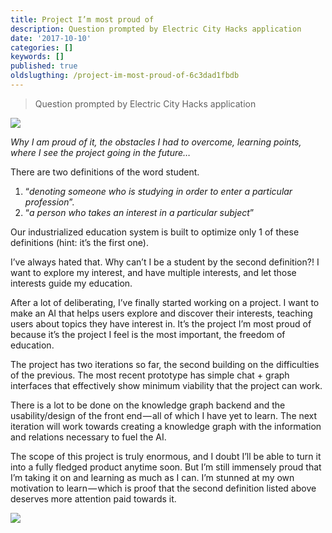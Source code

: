 ```yaml
---
title: Project I’m most proud of
description: Question prompted by Electric City Hacks application
date: '2017-10-10'
categories: []
keywords: []
published: true
oldslugthing: /project-im-most-proud-of-6c3dad1fbdb
---
```


> Question prompted by Electric City Hacks application

![](https://cdn-images-1.medium.com/max/800/1*k3x4eNfGaG54H9skwyKeSA.png)

_Why I am proud of it, the obstacles I had to overcome, learning points, where I see the project going in the future…_

There are two definitions of the word student.

1.  “_denoting someone who is studying in order to enter a particular profession_”.
2.  “_a person who takes an interest in a particular subject_”

Our industrialized education system is built to optimize only 1 of these definitions (hint: it’s the first one).

I’ve always hated that. Why can’t I be a student by the second definition?! I want to explore my interest, and have multiple interests, and let those interests guide my education.

After a lot of deliberating, I’ve finally started working on a project. I want to make an AI that helps users explore and discover their interests, teaching users about topics they have interest in. It’s the project I’m most proud of because it’s the project I feel is the most important, the freedom of education.

The project has two iterations so far, the second building on the difficulties of the previous. The most recent prototype has simple chat + graph interfaces that effectively show minimum viability that the project can work.

There is a lot to be done on the knowledge graph backend and the usability/design of the front end — all of which I have yet to learn. The next iteration will work towards creating a knowledge graph with the information and relations necessary to fuel the AI.

The scope of this project is truly enormous, and I doubt I’ll be able to turn it into a fully fledged product anytime soon. But I’m still immensely proud that I’m taking it on and learning as much as I can. I’m stunned at my own motivation to learn — which is proof that the second definition listed above deserves more attention paid towards it.

![](https://cdn-images-1.medium.com/max/800/1*hpSCIKdywwbyzXzkwHq4uQ.png)
